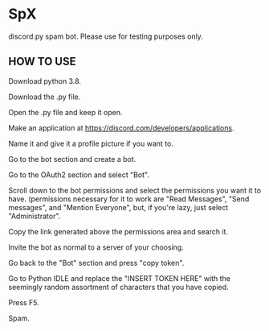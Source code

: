 # SpX
discord.py spam bot. Please use for testing purposes only.

## HOW TO USE ##

Download python 3.8.

Download the .py file.

Open the .py file and keep it open.

Make an application at https://discord.com/developers/applications.

Name it and give it a profile picture if you want to.

Go to the bot section and create a bot.

Go to the OAuth2 section and select "Bot".

Scroll down to the bot permissions and select the permissions you want it to have. (permissions necessary for it to work are "Read Messages", "Send messages", and "Mention Everyone", but, if you're lazy, just select "Administrator".

Copy the link generated above the permissions area and search it. 

Invite the bot as normal to a server of your choosing.

Go back to the "Bot" section and press "copy token".

Go to Python IDLE and replace the "INSERT TOKEN HERE" with the seemingly random assortment of characters that you have copied. 

Press F5.

Spam.

